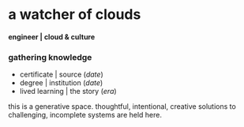 # a watcher of clouds

#### engineer  |   cloud & culture


### gathering knowledge 
- certificate | source (_date_)								       		
- degree	| institution (_date_)	 			        		
- lived learning | the story (_era_)


this is a generative space. thoughtful, intentional, creative solutions to challenging, incomplete systems are held here. 
